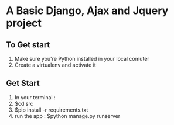 # A Basic Django, Ajax and Jquery project
## To Get start
1) Make sure you're Python installed in your local comuter
2) Create a virtualenv and activate it

## Get Start

1) In your terminal :
  1) $cd src
  2) $pip install -r requirements.txt
2) run the app : $python manage.py runserver

